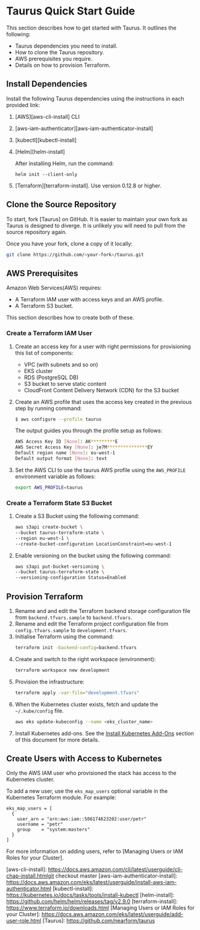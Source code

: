 # Taurus Quick Start Guide

This section describes how to get started with Taurus. It outlines the following:
 - Taurus dependencies you need to install. 
 - How to clone the Taurus repository. 
 - AWS prerequisites you require.
 - Details on how to provision Terraform.

## Install Dependencies
Install the following Taurus dependencies using the instructions in each provided link:

1. [AWS][aws-cli-install] CLI
1. [aws-iam-authenticator][aws-iam-authenticator-install]
1. [kubectl][kubectl-install]
1. [Helm][helm-install] 
    
    After installing Helm, run the command: 
    
    `helm init --client-only`
1. [Terraform][terraform-install]. Use version 0.12.8 or higher.

## Clone the Source Repository
To start, fork [Taurus] on GitHub. It is easier to maintain your own fork as Taurus is designed to diverge. It is unlikely you will need to pull from the source repository again.

Once you have your fork, clone a copy of it locally:

```sh
git clone https://github.com/<your-fork>/taurus.git
```

## AWS Prerequisites

Amazon Web Services(AWS) requires:
- A Terraform IAM user with access keys and an AWS profile.
- A Terraform S3 bucket.

This section describes how to create both of these.

### Create a Terraform IAM User
1. Create an access key for a user with right permissions for provisioning this list of components:
    * VPC (with subnets and so on)
    * EKS cluster
    * RDS (PostgreSQL DB)
    * S3 bucket to serve static content
    * CloudFront Content Delivery Network (CDN) for the S3 bucket

1. Create an AWS profile that uses the access key created in the previous step by running command:
    ```sh
    $ aws configure --profile taurus
    ```
  
    The output guides you through the profile setup as follows:
    ```sh
    AWS Access Key ID [None]: AK*********E
    AWS Secret Access Key [None]: je7M***************EY
    Default region name [None]: eu-west-1
    Default output format [None]: text
    ```

1. Set the AWS CLI to use the taurus AWS profile using the `AWS_PROFILE` environment variable as follows:
    ```sh
    export AWS_PROFILE=taurus
    ```

### Create a Terraform State S3 Bucket
1. Create a S3 Bucket using the following command:
    ```sh
    aws s3api create-bucket \
    --bucket taurus-terraform-state \
    --region eu-west-1 \
    --create-bucket-configuration LocationConstraint=eu-west-1
    ```
1. Enable versioning on the bucket using the following command:
    ```sh
    aws s3api put-bucket-versioning \
    --bucket taurus-terraform-state \
    --versioning-configuration Status=Enabled
    ```

## Provision Terraform
1. Rename and and edit the Terraform backend storage configuration file from `backend.tfvars.sample` to `backend.tfvars`.
1. Rename and edit the Terraform project configuration file from  `config.tfvars.sample` to `development.tfvars`.
1. Initialise Terraform using the command:
    ```sh
    terraform init -backend-config=backend.tfvars
    ```
1. Create and switch to the right workspace (environment):
    ```sh
    terraform workspace new development
    ```
1. Provision the infrastructure:
    ```sh
    terraform apply -var-file="development.tfvars"
    ```
1. When the Kubernetes cluster exists, fetch and update the `~/.kube/config` file.
    ```sh
    aws eks update-kubeconfig --name <eks_cluster_name>
    ```
1. Install Kubernetes add-ons.
See the [Install Kubernetes Add-Ons] section of this document for more details. 

## Create Users with Access to Kubernetes
Only the AWS IAM user who provisioned the stack has access to the Kubernetes cluster.

To add a new user, use the `eks_map_users` optional variable in the Kubernetes Terraform module. For example:

```hcl
eks_map_users = [
  {
    user_arn = "arn:aws:iam::506174623202:user/petr"
    username = "petr"
    group    = "system:masters"
  }
]
```

For more information on adding users, refer to [Managing Users or IAM Roles for your Cluster].

<!-- Internal Links -->
[Install Kubernetes Add-Ons]:/helm/

<!-- External Links -->
[aws-cli-install]: https://docs.aws.amazon.com/cli/latest/userguide/cli-chap-install.htmlgit checkout master
[aws-iam-authenticator-install]: https://docs.aws.amazon.com/eks/latest/userguide/install-aws-iam-authenticator.html
[kubectl-install]: https://kubernetes.io/docs/tasks/tools/install-kubectl
[helm-install]: https://github.com/helm/helm/releases/tag/v2.9.0
[terraform-install]: https://www.terraform.io/downloads.html
[Managing Users or IAM Roles for your Cluster]: https://docs.aws.amazon.com/eks/latest/userguide/add-user-role.html
[Taurus]: https://github.com/nearform/taurus
